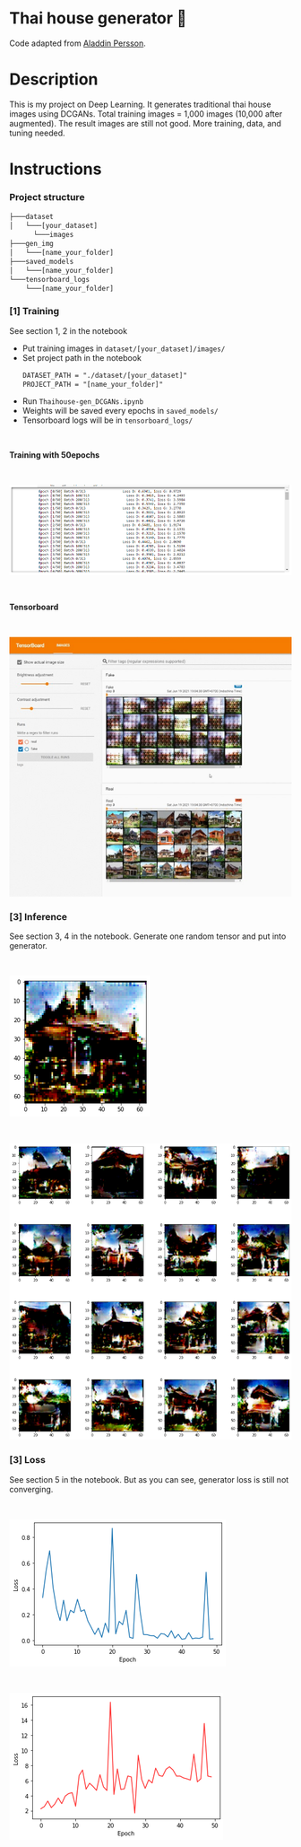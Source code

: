 # Thai house generator 🏡

Code adapted from [Aladdin Persson](https://www.youtube.com/channel/UCkzW5JSFwvKRjXABI-UTAkQ).

# Description
This is my project on Deep Learning. It generates traditional thai house images using DCGANs.
Total training images = 1,000 images (10,000 after augmented). The result images are still not good. More training, data, and tuning needed.


# Instructions

### Project structure

```
├───dataset
│   └───[your_dataset]
      └───images
├───gen_img
│   └───[name_your_folder]
├───saved_models
│   └───[name_your_folder]
└───tensorboard_logs
    └───[name_your_folder]
```
### [1] Training
See section 1, 2 in the notebook
- Put training images in `dataset/[your_dataset]/images/`
- Set project path in the notebook
  ```
  DATASET_PATH = "./dataset/[your_dataset]"
  PROJECT_PATH = "[name_your_folder]"
  ```
- Run `Thaihouse-gen_DCGANs.ipynb`
- Weights will be saved every epochs in `saved_models/`
- Tensorboard logs will be in `tensorboard_logs/`

<br>

**Training with 50epochs**

<br>

![Image](attachments/training1.png)

<br>

**Tensorboard**

<br>

![Image align="center"](attachments/training2.jpg)

### [3] Inference
See section 3, 4 in the notebook. Generate one random tensor and put into generator.

<br>

![Image](attachments/result1.png)

<br>

![Image](attachments/result2.png)

### [3] Loss
See section 5 in the notebook. But as you can see, generator loss is still not converging.

<br>


![Image](attachments/loss1.png)

<br>

![Image](attachments/loss2.png)

